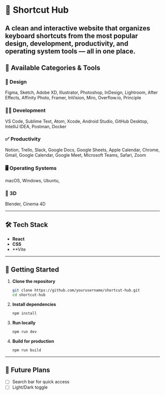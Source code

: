 # 🔗 Shortcut Hub

A clean and interactive website that organizes keyboard shortcuts from the most popular design, development, productivity, and operating system tools — all in one place.
---

## 📌 Available Categories & Tools

### 🎨 Design
Figma, Sketch, Adobe XD, Illustrator, Photoshop, InDesign, Lightroom, After Effects, Affinity Photo, Framer, InVision, Miro, Overflow.io, Principle

### 🧑‍💻 Development
VS Code, Sublime Text, Atom, Xcode, Android Studio, GitHub Desktop, IntelliJ IDEA, Postman, Docker

### ✅ Productivity
Notion, Trello, Slack, Google Docs, Google Sheets, Apple Calendar, Chrome, Gmail, Google Calendar, Google Meet, Microsoft Teams, Safari, Zoom

### 🖥️ Operating Systems
macOS, Windows, Ubuntu,

### 🧊 3D
Blender, Cinema 4D

---

## 🛠 Tech Stack

- **React**
- **CSS**
- **Vite

---

## 🚀 Getting Started

1. **Clone the repository**
   ```bash
   git clone https://github.com/yourusername/shortcut-hub.git
   cd shortcut-hub
   ```

2. **Install dependencies**
   ```bash
   npm install
   ```

3. **Run locally**
   ```bash
   npm run dev
   ```

4. **Build for production**
   ```bash
   npm run build
   ```

---

## 📍 Future Plans
- [ ] Search bar for quick access
- [ ] Light/Dark toggle
